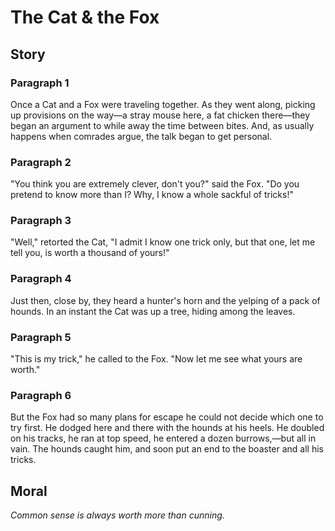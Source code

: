 
# The Cat & the Fox

## Story


### Paragraph 1

Once a Cat and a Fox were traveling together. As they went along, picking up provisions on the way—a stray mouse here, a fat chicken there—they began an argument to while away the time between bites. And, as usually happens when comrades argue, the talk began to get personal.



### Paragraph 2

"You think you are extremely clever, don't you?" said the Fox. "Do you pretend to know more than I? Why, I know a whole sackful of tricks!"



### Paragraph 3

"Well," retorted the Cat, "I admit I know one trick only, but that one, let me tell you, is worth a thousand of yours!"



### Paragraph 4

Just then, close by, they heard a hunter's horn and the yelping of a pack of hounds. In an instant the Cat was up a tree, hiding among the leaves.



### Paragraph 5

"This is my trick," he called to the Fox. "Now let me see what yours are worth."



### Paragraph 6

But the Fox had so many plans for escape he could not decide which one to try first. He dodged here and there with the hounds at his heels. He doubled on his tracks, he ran at top speed, he entered a dozen burrows,—but all in vain. The hounds caught him, and soon put an end to the boaster and all his tricks.



## Moral

_Common sense is always worth more than cunning._

